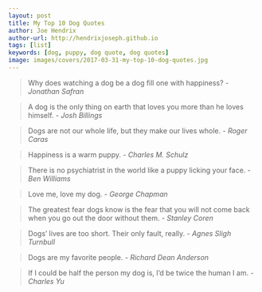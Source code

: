 ```yaml
---
layout: post
title: My Top 10 Dog Quotes
author: Joe Hendrix
author-url: http://hendrixjoseph.github.io
tags: [list]
keywords: [dog, puppy, dog quote, dog quotes]
image: images/covers/2017-03-31-my-top-10-dog-quotes.jpg
---
```


> Why does watching a dog be a dog fill one with happiness? *- Jonathan Safran*

> A dog is the only thing on earth that loves you more than he loves himself. *- Josh Billings*

> Dogs are not our whole life, but they make our lives whole. *- Roger Caras*

> Happiness is a warm puppy. *- Charles M. Schulz*

> There is no psychiatrist in the world like a puppy licking your face. *- Ben Williams*

> Love me, love my dog. *- George Chapman*

> The greatest fear dogs know is the fear that you will not come back when you go out the door without them. *- Stanley Coren*

> Dogs’ lives are too short. Their only fault, really. *- Agnes Sligh Turnbull*

> Dogs are my favorite people. *- Richard Dean Anderson*

> If I could be half the person my dog is, I’d be twice the human I am. *- Charles Yu*
